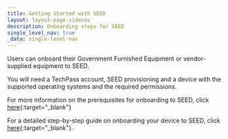 ```yaml
---
title: Getting Started with SEED
layout: layout-page-sidenav
description: Onboarding steps for SEED
single_level_nav: true
_data: single-level-nav
---
```


Users can onboard their Government Furnished Equipment or vendor-supplied equipment to SEED. 

You will need a TechPass account, SEED provisioning and a device with the supported operating systems and the required permissions.

For more information on the prerequisites for onboarding to SEED, click [here](https://docs.developer.tech.gov.sg/docs/security-suite-for-engineering-endpoint-devices/prerequisites-for-onboarding){:target="_blank"} 

For a detailed step-by-step guide on onboarding your device to SEED, click [here](https://docs.developer.tech.gov.sg/docs/security-suite-for-engineering-endpoint-devices/onboard-device/onboard-device-to-seed){:target="_blank"}.
